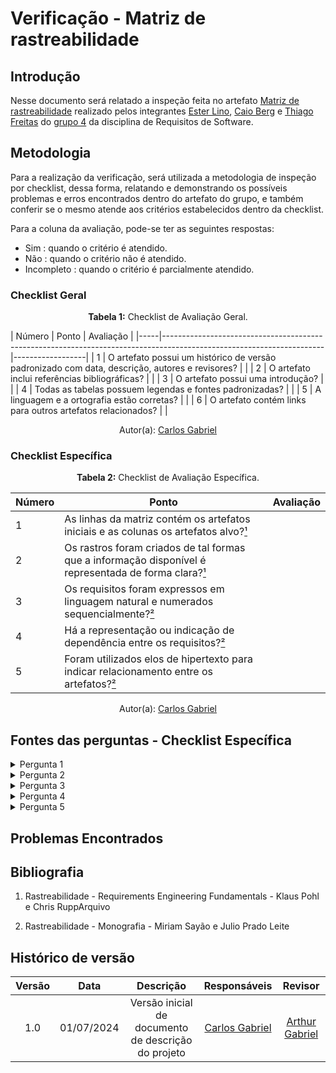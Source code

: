 
# Verificação - Matriz de rastreabilidade

## Introdução

Nesse documento será relatado a inspeção feita no artefato [Matriz de rastreabilidade](https://requisitos-de-software.github.io/2024.1-Gov.br/#/pos-rastreabilidade/matriz) realizado pelos integrantes [Ester Lino](https://github.com/esteerlino), [Caio Berg](https://github.com/Caio-bergbjj) e [Thiago Freitas](https://github.com/thiagorfreitas) do [grupo 4](https://github.com/Requisitos-de-Software/2024.1-Gov.br) da disciplina de Requisitos de Software.

## Metodologia


Para a realização da verificação, será utilizada a metodologia de inspeção por checklist, dessa forma, relatando e demonstrando os possíveis problemas e erros encontrados dentro do artefato do grupo, e também conferir se o mesmo atende aos critérios estabelecidos dentro da checklist.

Para a coluna da avaliação, pode-se ter as seguintes respostas:
- Sim : quando o critério é atendido.
- Não : quando o critério não é atendido.
- Incompleto : quando o critério é parcialmente atendido.


### Checklist Geral

<font><p style="text-align: center">**Tabela 1:** Checklist de Avaliação Geral.</p></font>
| Número  | Ponto                                                                                                           | Avaliação         |
|-----|----------------------------------------------------------------------------------------------------------------------|------------------|
| 1   | O artefato possui um histórico de versão padronizado com data, descrição, autores e revisores?                       |                  |
| 2   | O artefato inclui referências bibliográficas?                                                                        |                  |
| 3   | O artefato possui uma introdução?                                                                                   |                  |
| 4   | Todas as tabelas possuem legendas e fontes padronizadas?                                                             |                  |
| 5  | A linguagem e a ortografia estão corretas?                                                                           |                  |
| 6  | O artefato contém links para outros artefatos relacionados?                                                           |                  |

<div align="center">Autor(a): <a href="https://github.com/TheCarlosRamos">Carlos Gabriel</a></div>

### Checklist Específica

<font><p style="text-align: center">**Tabela 2:** Checklist de Avaliação Específica.</p></font>

| Número | Ponto | Avaliação |
|--------|-------|-----------|
| 1      | As linhas da matriz contém os artefatos iniciais e as colunas os artefatos alvo?[¹](#ref1)  |  |
| 2      | Os rastros foram criados de tal formas que a informação disponível é representada de forma clara?[¹](#ref1)  |  |
| 3      | Os requisitos foram expressos em linguagem natural e numerados sequencialmente?[²](#ref2)  |  |
| 4      | Há a representação ou indicação de dependência entre os requisitos?[²](#ref2)  |  |
| 5      | Foram utilizados elos de hipertexto para indicar relacionamento entre os artefatos?[²](#ref2)  |  |


<div align="center">Autor(a): <a href="https://github.com/TheCarlosRamos">Carlos Gabriel</a></div> 

## Fontes das perguntas - Checklist Específica

</details>
<details><summary>Pergunta 1</summary>
<img src="assets/verificacao/Matriz01.png" alt="ref" width="700"/>
</details>


</details>
<details><summary>Pergunta 2</summary>
<img src="assets/verificacao/Matriz02.png" alt="ref" width="700"/>
</details>

</details>
<details><summary>Pergunta 3</summary>
<img src="assets/verificacao/matriz03.png" alt="ref" width="700"/>
</details>

</details>
<details><summary>Pergunta 4</summary>
<img src="assets/verificacao/matriz04.png" alt="ref" width="700"/>
</details>

</details>
<details><summary>Pergunta 5</summary>
<img src="assets/verificacao/matriz05.png" alt="ref" width="700"/>
</details>


## Problemas Encontrados


## Bibliografia

<a id="ref1"></a>

1. Rastreabilidade - Requirements Engineering Fundamentals - Klaus Pohl e Chris RuppArquivo

<a id="ref2"></a>

2. Rastreabilidade - Monografia - Miriam Sayão e Julio Prado Leite


## Histórico de versão


| Versão | Data       | Descrição                                   | Responsáveis                                                                               | Revisor                                      |
| :----: | :--------: | :-----------------------------------------: | :----------------------------------------------------------------------------------------: | :------------------------------------------: |
|  1.0   | 01/07/2024 | Versão inicial de documento de descrição do projeto | [Carlos Gabriel](https://github.com/TheCarlosRamos)                                         | [Arthur Gabriel](https://github.com/ArthurGabrieel)  |


